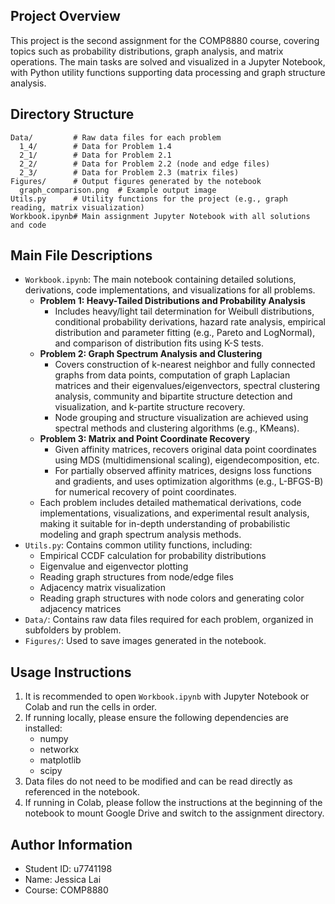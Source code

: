 
## Project Overview
This project is the second assignment for the COMP8880 course, covering topics such as probability distributions, graph analysis, and matrix operations. The main tasks are solved and visualized in a Jupyter Notebook, with Python utility functions supporting data processing and graph structure analysis.

## Directory Structure
```
Data/         # Raw data files for each problem
  1_4/        # Data for Problem 1.4
  2_1/        # Data for Problem 2.1
  2_2/        # Data for Problem 2.2 (node and edge files)
  2_3/        # Data for Problem 2.3 (matrix files)
Figures/      # Output figures generated by the notebook
  graph_comparison.png  # Example output image
Utils.py      # Utility functions for the project (e.g., graph reading, matrix visualization)
Workbook.ipynb# Main assignment Jupyter Notebook with all solutions and code
```

## Main File Descriptions
- `Workbook.ipynb`: The main notebook containing detailed solutions, derivations, code implementations, and visualizations for all problems.
  - **Problem 1: Heavy-Tailed Distributions and Probability Analysis**
    - Includes heavy/light tail determination for Weibull distributions, conditional probability derivations, hazard rate analysis, empirical distribution and parameter fitting (e.g., Pareto and LogNormal), and comparison of distribution fits using K-S tests.
  - **Problem 2: Graph Spectrum Analysis and Clustering**
    - Covers construction of k-nearest neighbor and fully connected graphs from data points, computation of graph Laplacian matrices and their eigenvalues/eigenvectors, spectral clustering analysis, community and bipartite structure detection and visualization, and k-partite structure recovery.
    - Node grouping and structure visualization are achieved using spectral methods and clustering algorithms (e.g., KMeans).
  - **Problem 3: Matrix and Point Coordinate Recovery**
    - Given affinity matrices, recovers original data point coordinates using MDS (multidimensional scaling), eigendecomposition, etc.
    - For partially observed affinity matrices, designs loss functions and gradients, and uses optimization algorithms (e.g., L-BFGS-B) for numerical recovery of point coordinates.
  - Each problem includes detailed mathematical derivations, code implementations, visualizations, and experimental result analysis, making it suitable for in-depth understanding of probabilistic modeling and graph spectrum analysis methods.
- `Utils.py`: Contains common utility functions, including:
  - Empirical CCDF calculation for probability distributions
  - Eigenvalue and eigenvector plotting
  - Reading graph structures from node/edge files
  - Adjacency matrix visualization
  - Reading graph structures with node colors and generating color adjacency matrices
- `Data/`: Contains raw data files required for each problem, organized in subfolders by problem.
- `Figures/`: Used to save images generated in the notebook.

## Usage Instructions
1. It is recommended to open `Workbook.ipynb` with Jupyter Notebook or Colab and run the cells in order.
2. If running locally, please ensure the following dependencies are installed:
   - numpy
   - networkx
   - matplotlib
   - scipy
3. Data files do not need to be modified and can be read directly as referenced in the notebook.
4. If running in Colab, please follow the instructions at the beginning of the notebook to mount Google Drive and switch to the assignment directory.

## Author Information
- Student ID: u7741198
- Name: Jessica Lai
- Course: COMP8880 
